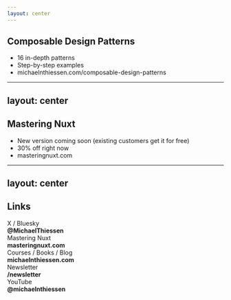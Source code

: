 ```yaml
---
layout: center
---
```


## Composable Design Patterns

<v-clicks>

- 16 in-depth patterns
- Step-by-step examples
- michaelnthiessen.com/composable-design-patterns

</v-clicks>

---
layout: center
---

## Mastering Nuxt

<v-clicks>

- New version coming soon (existing customers get it for free)
- 30% off right now
- masteringnuxt.com

</v-clicks>

---
layout: center
---

## Links

<div class="grid grid-cols-2 gap-12">
  <div>
    <div class="mb-2">X / Bluesky</div><strong>@MichaelThiessen</strong>
  </div>
  <div>
    <div class="mb-2">Mastering Nuxt</div><strong>masteringnuxt.com</strong>
  </div>
  <div>
    <div class="mb-2">Courses / Books / Blog</div><strong>michaelnthiessen.com</strong>
  </div>
  <div>
    <div class="mb-2">Newsletter</div><strong>/newsletter</strong>
  </div>
  <div>
    <div class="mb-2">YouTube</div><strong>@michaelnthiessen</strong>
  </div>
</div>

